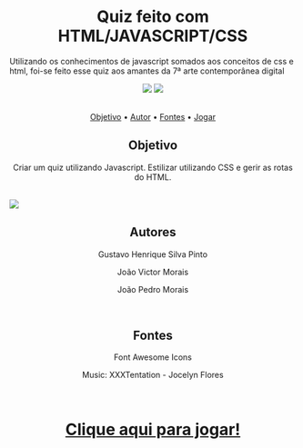<h1 align="center">Quiz feito com HTML/JAVASCRIPT/CSS</h1>
<p>Utilizando os conhecimentos de javascript somados aos conceitos de css e html, foi-se feito esse quiz aos amantes da 7ª arte contemporânea digital</p>
<div align="center">
<img src="https://img.shields.io/static/v1?label=Javascript&message=JS&color=yellow&style=for-the-badge&logo=javascript"/>
<img src="https://img.shields.io/static/v1?label=CSS&message=CSS&color=blue&style=for-the-badge&logo=css"/>
<a href="https://ojotav21.github.io/quiz-js/> <img src="https://img.shields.io/static/v1?label=HTML&message=JS&color=red&style=for-the-badge&logo=html"/></a>
</div>

<br>

<p align="center">
 <a href="#objetivo">Objetivo</a> •
 <a href="#autor">Autor</a> •
 <a href="#fontes">Fontes</a> •
 <a href="#jogar">Jogar</a>

</p>


<h2 align="center" id="#objetivo">Objetivo</h2>
    <p align="center">Criar um quiz utilizando Javascript. Estilizar utilizando CSS e gerir as rotas do HTML.</p>
<br>
   <img  src="https://user-images.githubusercontent.com/60045344/132896241-03e517bf-9831-4df6-9687-577613fb6adf.png"/>
<h2 align="center" id="#autor">Autores</h2>
   <p align="center" >Gustavo Henrique Silva Pinto</p>
   <p align="center">João Victor Morais</p>
   <p align="center" >João Pedro Morais</p>
<br>
<h2 align="center" id="#fontes">Fontes</h2>
   <p align="center" >Font Awesome Icons</p>
   <p align="center">Music: XXXTentation - Jocelyn Flores</p>
</ul>
<br>
<h1  id="jogar"align="center"><a href="https://ojotav21.github.io/quiz-js/" target="_blank">Clique aqui para jogar!</a></h1>
<br>
